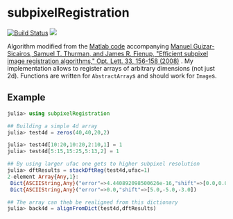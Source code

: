 # subpixelRegistration

[![Build Status](https://travis-ci.org/romainFr/subpixelRegistration.jl.svg?branch=master)](https://travis-ci.org/romainFr/subpixelRegistration.jl)
[![](https://img.shields.io/badge/docs-latest-blue.svg)](https://romainFr.github.io/subpixelRegistration.jl/latest)

 Algorithm modified from the [Matlab code](http://www.mathworks.com/matlabcentral/fileexchange/18401-efficient-subpixel-image-registration-by-cross-correlation) accompanying 
 [Manuel Guizar-Sicairos, Samuel T. Thurman, and James R. Fienup, "Efficient subpixel image registration algorithms," Opt. Lett. 33, 156-158 (2008)](http://www.opticsinfobase.org/ol/fulltext.cfm?uri=ol-33-2-156&id=148843) . My implementation allows to register arrays of arbitrary dimensions (not just 2d). Functions are written for `AbstractArray`s and should work for `Image`s.

## Example 
```julia
julia> using subpixelRegistration

## Building a simple 4d array
julia> test4d = zeros(40,40,20,2)

julia> test4d[10:20,10:20,2:10,1] = 1
julia> test4d[5:15,15:25,5:13,2] = 1

## By using larger ufac one gets to higher subpixel resolution
julia> dftResults = stackDftReg(test4d,ufac=1)
2-element Array{Any,1}:
 Dict{ASCIIString,Any}("error"=>4.440892098500626e-16,"shift"=>[0.0,0.0,0.0])
 Dict{ASCIIString,Any}("error"=>0.0,"shift"=>[5.0,-5.0,-3.0])

## The array can theb be realigned from this dictionary
julia> back4d = alignFromDict(test4d,dftResults)


```
